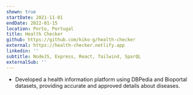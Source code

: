 ```yaml
---
shown: true
startDate: 2021-11-01
endDate: 2022-01-15
location: Porto, Portugal
title: Health Checker
github: https://github.com/kiko-g/health-checker
external: https://health-checker.netlify.app
linkedin: ''
subtitle: NodeJS, Express, React, Tailwind, SparQL
externalSub: ''
---
```


- Developed a health information platform using DBPedia and Bioportal datasets, providing accurate and approved details about diseases.
